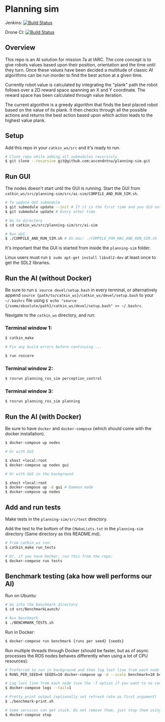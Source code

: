 # Planning sim

Jenkins: [![Build Status](http://build.ascendntnu.no/buildStatus/icon?job=planning-sim)](http://build.ascendntnu.no/job/planning-sim)

Drone CI: 
[![Build Status](https://drone.ascendntnu.no/api/badges/AscendNTNU/planning-sim/status.svg)](https://drone.ascendntnu.no/AscendNTNU/planning-sim)

## Overview

This repo is an AI solution for mission 7a at IARC. The core concept is to give robots values based upon their position, orientation and the time until they turn. Once these values have been decided a multitude of classic AI algorithms can be run inorder to find the best action at a given time.  

Currently robot value is calculated by integrating the "plank" path the robot follows over a 2D reward space spanning an X and Y coordinate. The reward space has been calculated through value iteration.

The current algorithm is a greedy algorithm that finds the best placed robot based on the value of its plank. It then checks through all the possible actions and returns the best action based upon which action leads to the highest value plank.


## Setup

Add this repo in your `catkin_ws/src` and it's ready to run.

```bash
# Clone repo while adding all submodules recursivly
$ git clone --recursive git@github.com:ascendntnu/planning-sim.git
```

## Run GUI

The nodes doesn't start until the GUI is running. Start the GUI from `catkin_ws/src/planning-sim/src/ai-sim/COMPILE_AND_RUN_SIM.sh`.

```bash
# To update GUI submodule
$ git submodule update --init # If it is the first time and you did not clone with the --recursive flag
$ git submodule update # Every other time

# Go to directory
$ cd catkin_ws/src/planning-sim/src/ai-sim

# Run GUI
$ ./COMPILE_AND_RUN_SIM.sh # On mac: ./COMPILE_FOR_MAC_AND_RUN_SIM.sh
```

It's important that the GUI is started from inside the `planning-sim` folder.

Linux users must run `$ sudo apt-get install libsdl2-dev` at least once to get the SDL2 libraries.

## Run the AI (without Docker)

Be sure to run `$ source devel/setup.bash` in every terminal, or alternatively append 
`source {path/to/catkin_ws}/catkin_ws/devel/setup.bash`
to your `~/.bashrc` file using `$ echo "source {/some/absolute/path}/catkin_ws/devel/setup.bash" >> ~/.bashrc`.

Navigate to the `catkin_ws` directory, and run:

### Terminal window 1:

```bash
$ catkin_make

# Fix any build errors before continuing ...

$ run roscore
```

### Terminal window 2:

```bash
$ rosrun planning_ros_sim perception_control
```

### Terminal window 3:

```bash
$ rosrun planning_ros_sim planning
```

## Run the AI (with Docker)

Be sure to have `docker` and `docker-compose` (which should come with the docker installation).

```bash
$ docker-compose up nodes

# Or with GUI

$ xhost +local:root
$ docker-compose up nodes gui

# Or with GUI in the background

$ xhost +local:root
$ docker-compose up -d gui # Daemon mode
$ docker-compose up nodes
```

## Add and run tests

Make tests in the `planning-sim/src/test` directory.

Add the test to the bottom of the `CMakeLists.txt` in the `planning-sim` directory (Same directory as this README.md).

```bash
# From catkin_ws run:
$ catkin_make run_tests

# Or, if you have Docker, run this from the repo:
$ docker-compose run tests
```

## Benchmark testing (aka how well performs our AI)

Run on Ubuntu:
```bash
# Go into the benchmark directory
$ cd src/BenchmarkLaunch/

# Run benchmark
$ ./BENCHMARK_TESTS.sh
```

Run in Docker:
```bash
$ docker-compose run benchmark {runs per seed} {seeds}
```

Run multiple threads through Docker (should be faster, but as of async processes the ROS nodes behaves differently when using a lot of CPU resources):
```bash
# Preferred to run in background and then log last line from each node
$ RUNS_PER_SEED=6 SEEDS=10 docker-compose up -d --scale benchmark=10 benchmark

# Log last line from each node (use the -f option if you want to se continous updates)
$ docker-compose logs --tail=1

# Pretty print output (optionally set refresh rate as first argument)
$ ./benchmark-print.sh

# Some services can get stuck. Do not remove them, just stop them using
$ docker-compose stop
```
